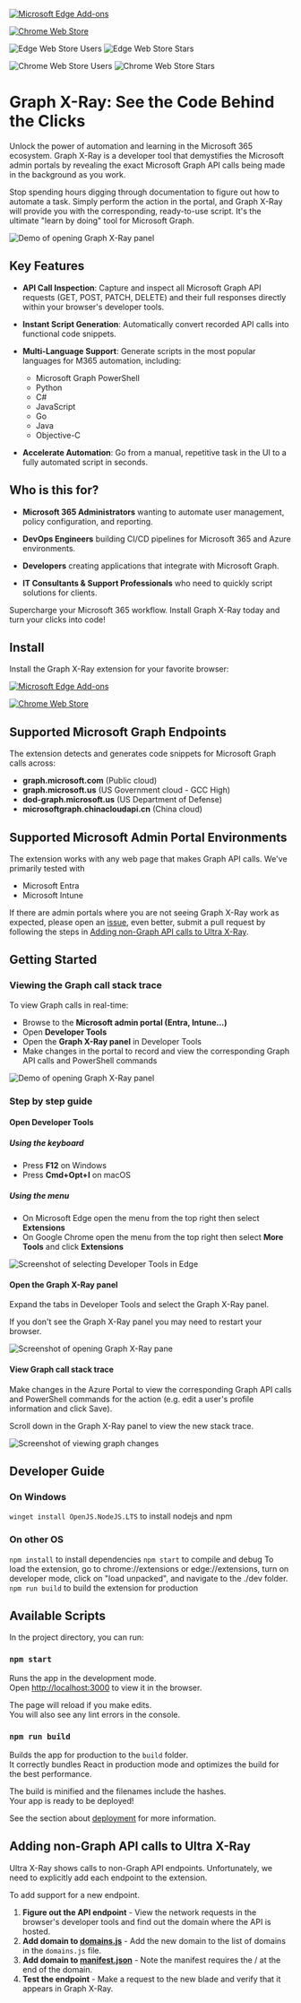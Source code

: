 [![Microsoft Edge Add-ons](https://img.shields.io/badge/Microsoft_Edge-Install_Graph_X--Ray-0078d4?style=for-the-badge&logo=microsoft-edge&logoColor=white)](https://microsoftedge.microsoft.com/addons/detail/graph-xray/oplgganppgjhpihgciiifejplnnpodak)

[![Chrome Web Store](https://img.shields.io/badge/Chrome-Install_Graph_X--Ray-4285f4?style=for-the-badge&logo=google-chrome&logoColor=white)](https://chrome.google.com/webstore/detail/graph-x-ray/gdhbldfajbedclijgcmmmobdbnjhnpdh)

![Edge Web Store Users](https://img.shields.io/badge/Microsoft_Edge_--_Users-10k-ffffffgreen?style=flat-square)
![Edge Web Store Stars](https://img.shields.io/chrome-web-store/stars/gdhbldfajbedclijgcmmmobdbnjhnpdh?style=flat-square&label=Microsoft%20Edge%20-%20Rating)

![Chrome Web Store Users](https://img.shields.io/chrome-web-store/users/gdhbldfajbedclijgcmmmobdbnjhnpdh?style=flat-square&label=Chrome%20-%20Users)
![Chrome Web Store Stars](https://img.shields.io/chrome-web-store/stars/gdhbldfajbedclijgcmmmobdbnjhnpdh?style=flat-square&label=Chrome%20-%20Rating)

# Graph X-Ray: See the Code Behind the Clicks

Unlock the power of automation and learning in the Microsoft 365 ecosystem. Graph X-Ray is a developer tool that demystifies the Microsoft admin portals by revealing the exact Microsoft Graph API calls being made in the background as you work.

Stop spending hours digging through documentation to figure out how to automate a task. Simply perform the action in the portal, and Graph X-Ray will provide you with the corresponding, ready-to-use script. It's the ultimate "learn by doing" tool for Microsoft Graph.

![Demo of opening Graph X-Ray panel](./public/img/tutorial/graphxraydemo.gif)

## Key Features

- **API Call Inspection**: Capture and inspect all Microsoft Graph API requests (GET, POST, PATCH, DELETE) and their full responses directly within your browser's developer tools.

- **Instant Script Generation**: Automatically convert recorded API calls into functional code snippets.

- **Multi-Language Support**: Generate scripts in the most popular languages for M365 automation, including:

  - Microsoft Graph PowerShell
  - Python
  - C#
  - JavaScript
  - Go
  - Java
  - Objective-C

- **Accelerate Automation**: Go from a manual, repetitive task in the UI to a fully automated script in seconds.

## Who is this for?

- **Microsoft 365 Administrators** wanting to automate user management, policy configuration, and reporting.

- **DevOps Engineers** building CI/CD pipelines for Microsoft 365 and Azure environments.

- **Developers** creating applications that integrate with Microsoft Graph.

- **IT Consultants & Support Professionals** who need to quickly script solutions for clients.

Supercharge your Microsoft 365 workflow. Install Graph X-Ray today and turn your clicks into code!

## Install

Install the Graph X-Ray extension for your favorite browser:

[![Microsoft Edge Add-ons](https://img.shields.io/badge/Microsoft_Edge-Install_Graph_X--Ray-0078d4?style=for-the-badge&logo=microsoft-edge&logoColor=white)](https://microsoftedge.microsoft.com/addons/detail/graph-xray/oplgganppgjhpihgciiifejplnnpodak)

[![Chrome Web Store](https://img.shields.io/badge/Chrome-Install_Graph_X--Ray-4285f4?style=for-the-badge&logo=google-chrome&logoColor=white)](https://chrome.google.com/webstore/detail/graph-x-ray/gdhbldfajbedclijgcmmmobdbnjhnpdh) 

## Supported Microsoft Graph Endpoints

The extension detects and generates code snippets for Microsoft Graph calls across:

- **graph.microsoft.com** (Public cloud)
- **graph.microsoft.us** (US Government cloud - GCC High)
- **dod-graph.microsoft.us** (US Department of Defense)
- **microsoftgraph.chinacloudapi.cn** (China cloud)

## Supported Microsoft Admin Portal Environments

The extension works with any web page that makes Graph API calls. We've primarily tested with

- Microsoft Entra
- Microsoft Intune

If there are admin portals where you are not seeing Graph X-Ray work as expected, please open an [issue](https://github.com/merill/graphxray/issues), even better, submit a pull request by following the steps in [Adding non-Graph API calls to Ultra X-Ray](#adding-non-graph-api-calls-to-ultra-x-ray).

## Getting Started

### Viewing the Graph call stack trace

To view Graph calls in real-time:

- Browse to the **Microsoft admin portal (Entra, Intune...)**
- Open **Developer Tools**
- Open the **Graph X-Ray panel** in Developer Tools
- Make changes in the portal to record and view the corresponding Graph API calls and PowerShell commands

![Demo of opening Graph X-Ray panel](./public/img/tutorial/graphxraydemo.gif)

### Step by step guide

#### Open Developer Tools

##### Using the keyboard

- Press **F12** on Windows
- Press **Cmd+Opt+I** on macOS

##### Using the menu

- On Microsoft Edge open the menu from the top right then select **Extensions**
- On Google Chrome open the menu from the top right then select **More Tools** and click **Extensions**

![Screenshot of selecting Developer Tools in Edge](./public/img/tutorial/Tutorial-1.png)

#### Open the Graph X-Ray panel

Expand the tabs in Developer Tools and select the Graph X-Ray panel.

If you don't see the Graph X-Ray panel you may need to restart your browser.

![Screenshot of opening Graph X-Ray pane](./public/img/tutorial/Tutorial-2.png)

#### View Graph call stack trace

Make changes in the Azure Portal to view the corresponding Graph API calls and PowerShell commands for the action (e.g. edit a user's profile information and click Save).

Scroll down in the Graph X-Ray panel to view the new stack trace.

![Screenshot of viewing graph changes](./public/img/tutorial/Tutorial-3.png)

## Developer Guide

### On Windows

`winget install OpenJS.NodeJS.LTS` to install nodejs and npm

### On other OS

`npm install` to install dependencies
`npm start` to compile and debug
To load the extension, go to chrome://extensions or edge://extensions, turn on developer mode, click on "load unpacked", and navigate to the ./dev folder.
`npm run build` to build the extension for production

## Available Scripts

In the project directory, you can run:

### `npm start`

Runs the app in the development mode.\
Open [http://localhost:3000](http://localhost:3000) to view it in the browser.

The page will reload if you make edits.\
You will also see any lint errors in the console.

### `npm run build`

Builds the app for production to the `build` folder.\
It correctly bundles React in production mode and optimizes the build for the best performance.

The build is minified and the filenames include the hashes.\
Your app is ready to be deployed!

See the section about [deployment](https://facebook.github.io/create-react-app/docs/deployment) for more information.

## Adding non-Graph API calls to Ultra X-Ray

Ultra X-Ray shows calls to non-Graph API endpoints. Unfortunately, we need to explicitly add each endpoint to the extension.

To add support for a new endpoint.

1. **Figure out the API endpoint** - View the network requests in the browser's developer tools and find out the domain where the API is hosted.
1. **Add domain to [domains.js](./src/common/domains.js)** - Add the new domain to the list of domains in the `domains.js` file.
1. **Add domain to [manifest.json](./src/public/manifest.json)** - Note the manifest requires the / at the end of the domain.
1. **Test the endpoint** - Make a request to the new blade and verify that it appears in Graph X-Ray.
